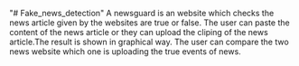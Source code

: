 "# Fake_news_detection" 
A newsguard is an website which checks the news article given by the websites are true or false. The user can paste the content of the news article or they can upload the cliping of the news article.The result is shown in graphical way. The user can compare the two news website which one is uploading the true events of news.

